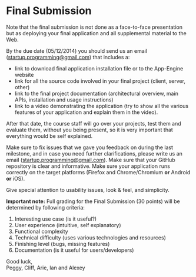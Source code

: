 # Final Submission

Note that the final submission is not done as a face-to-face presentation but as deploying your final application and all supplemental material to the Web.

By the due date (05/12/2014) you should send us an email ([startup.programming@gmail.com](mailto:startup.programming@gmail.com)) that includes a:

- link to download final application installation file or to the App-Engine website
- link for all the source code involved in your final project (client, server, other)
- link to the final project documentation (architectural overview, main APIs, installation and usage instructions)
- link to a video demonstrating the application (try to show all the various features of your application and explain them in the video).

After that date, the course staff will go over your projects, test them and evaluate them, without you being present, so it is very important that everything would be self explained.

Make sure to fix issues that we gave you feedback on during the last milestone, and in case you need further clarifications, please write us an email ([startup.programming@gmail.com](mailto:startup.programming@gmail.com)).
Make sure that your GitHub repository is clear and informative. Make sure your application runs correctly on the target platforms (Firefox and Chrome/Chromium **or** Android **or** iOS).

Give special attention to usability issues, look & feel, and simplicity.

**Important note:** Full grading for the Final Submission (30 points) will be determined by following criteria:

1. Interesting use case (is it useful?)
2. User experience (intuitive, self explanatory)
3. Functional complexity
4. Technical difficulty (uses various technologies and resources)
5. Finishing level (bugs, missing features)
6. Documentation (is it useful for users/developers) 

Good luck,  
Peggy, Cliff, Arie, Ian and Alexey